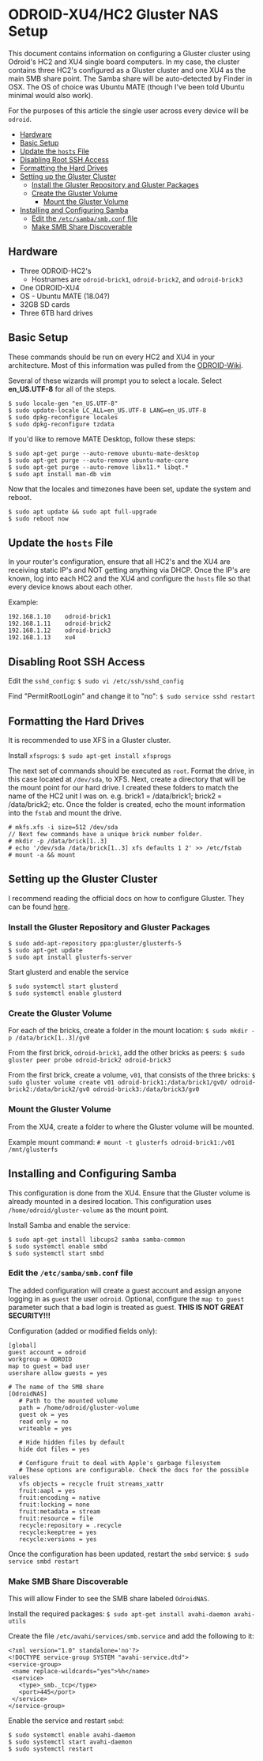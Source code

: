 # ODROID-XU4/HC2 Gluster NAS Setup

This document contains information on configuring a Gluster cluster using Odroid's HC2 and XU4 single board computers.
In my case, the cluster contains three HC2's configured as a Gluster cluster and one XU4 as the main SMB share point.
The Samba share will be auto-detected by Finder in OSX.
The OS of choice was Ubuntu MATE (though I've been told Ubuntu minimal would also work).

For the purposes of this article the single user across every device will be `odroid`.


* [Hardware](#hardware)
* [Basic Setup](#basic-setup)
* [Update the `hosts` File](#update-the-hosts-file)
* [Disabling Root SSH Access](#disabling-root-ssh-access)
* [Formatting the Hard Drives](#formatting-the-hard-drives)
* [Setting up the Gluster Cluster](#setting-up-the-gluster-cluster)
  + [Install the Gluster Repository and Gluster Packages](#install-the-gluster-repository-and-gluster-packages)
  + [Create the Gluster Volume](#create-the-gluster-volume)
    + [Mount the Gluster Volume](#mount-the-gluster-volume)
* [Installing and Configuring Samba](#installing-and-configuring-samba)
  + [Edit the `/etc/samba/smb.conf` file](#edit-the-etcsambasmbconf-file)
  + [Make SMB Share Discoverable](#make-smb-share-discoverable)

## Hardware
- Three ODROID-HC2's
    - Hostnames are `odroid-brick1`, `odroid-brick2`, and `odroid-brick3`
- One ODROID-XU4
- OS - Ubuntu MATE (18.04?)
- 32GB SD cards
- Three 6TB hard drives

## Basic Setup
These commands should be run on every HC2 and XU4 in your architecture.
Most of this information was pulled from the [ODROID-Wiki](https://wiki.odroid.com/odroid-xu4/software/ubuntu_nas/01_basic_settings).

Several of these wizards will prompt you to select a locale.
Select **en_US.UTF-8** for all of the steps.

    $ sudo locale-gen "en_US.UTF-8"
    $ sudo update-locale LC_ALL=en_US.UTF-8 LANG=en_US.UTF-8
    $ sudo dpkg-reconfigure locales
    $ sudo dpkg-reconfigure tzdata

If you'd like to remove MATE Desktop, follow these steps:

    $ sudo apt-get purge --auto-remove ubuntu-mate-desktop
    $ sudo apt-get purge --auto-remove ubuntu-mate-core
    $ sudo apt-get purge --auto-remove libx11.* libqt.*
    $ sudo apt install man-db vim

Now that the locales and timezones have been set, update the system and reboot.

    $ sudo apt update && sudo apt full-upgrade
    $ sudo reboot now

## Update the `hosts` File
In your router's configuration, ensure that all HC2's and the XU4 are receiving static IP's and NOT getting anything via DHCP.
Once the IP's are known, log into each HC2 and the XU4 and configure the `hosts` file so that every device knows about each other.

Example:

    192.168.1.10	odroid-brick1
    192.168.1.11	odroid-brick2
    192.168.1.12	odroid-brick3
    192.168.1.13	xu4

## Disabling Root SSH Access
Edit the `sshd_config`:
`$ sudo vi /etc/ssh/sshd_config`  

Find "PermitRootLogin" and change it to "no":
`$ sudo service sshd restart`

## Formatting the Hard Drives
It is recommended to use XFS in a Gluster cluster.

Install `xfsprogs`:
`$ sudo apt-get install xfsprogs`

The next set of commands should be executed as `root`.
Format the drive, in this case located at `/dev/sda`, to XFS.
Next, create a directory that will be the mount point for our hard drive.
I created these folders to match the name of the HC2 unit I was on.
e.g. brick1 = /data/brick1; brick2 = /data/brick2; etc.
Once the folder is created, echo the mount information into the `fstab` and mount the drive.

    # mkfs.xfs -i size=512 /dev/sda
    // Next few commands have a unique brick number folder.
    # mkdir -p /data/brick[1..3]
    # echo '/dev/sda /data/brick[1..3] xfs defaults 1 2' >> /etc/fstab
    # mount -a && mount

## Setting up the Gluster Cluster
I recommend reading the official docs on how to configure Gluster. They can be found [here](https://docs.gluster.org/en/latest/Quick-Start-Guide/Quickstart/#installing-glusterfs-a-quick-start-guide).

### Install the Gluster Repository and Gluster Packages
    $ sudo add-apt-repository ppa:gluster/glusterfs-5
    $ sudo apt-get update
    $ sudo apt install glusterfs-server

Start glusterd and enable the service

    $ sudo systemctl start glusterd
    $ sudo systemctl enable glusterd

### Create the Gluster Volume
For each of the bricks, create a folder in the mount location:
`$ sudo mkdir -p /data/brick[1..3]/gv0`

From the first brick, `odroid-brick1`, add the other bricks as peers:
`$ sudo gluster peer probe odroid-brick2 odroid-brick3`

From the first brick, create a volume, `v01`, that consists of the three bricks:
`$ sudo gluster volume create v01 odroid-brick1:/data/brick1/gv0/ odroid-brick2:/data/brick2/gv0 odroid-brick3:/data/brick3/gv0`

### Mount the Gluster Volume
From the XU4, create a folder to where the Gluster volume will be mounted.

Example mount command:
`# mount -t glusterfs odroid-brick1:/v01 /mnt/glusterfs`

## Installing and Configuring Samba
This configuration is done from the XU4.
Ensure that the Gluster volume is already mounted in a desired location.
This configuration uses `/home/odroid/gluster-volume` as the mount point.

Install Samba and enable the service:

    $ sudo apt-get install libcups2 samba samba-common
    $ sudo systemctl enable smbd
    $ sudo systemctl start smbd

### Edit the `/etc/samba/smb.conf` file

The added configuration will create a guest account and assign anyone logging in as `guest` the user `odroid`.
Optional, configure the `map to guest` parameter such that a bad login is treated as guest. **THIS IS NOT GREAT SECURITY!!!**

Configuration (added or modified fields only):

    [global]
    guest account = odroid
    workgroup = ODROID
    map to guest = bad user
    usershare allow guests = yes

    # The name of the SMB share
    [OdroidNAS]
       # Path to the mounted volume
       path = /home/odroid/gluster-volume
       guest ok = yes
       read only = no
       writeable = yes

       # Hide hidden files by default
       hide dot files = yes

       # Configure fruit to deal with Apple's garbage filesystem
       # These options are configurable. Check the docs for the possible values
       vfs objects = recycle fruit streams_xattr
       fruit:aapl = yes
       fruit:encoding = native
       fruit:locking = none
       fruit:metadata = stream
       fruit:resource = file
       recycle:repository = .recycle
       recycle:keeptree = yes
       recycle:versions = yes

Once the configuration has been updated, restart the `smbd` service:
`$ sudo service smbd restart`

### Make SMB Share Discoverable
This will allow Finder to see the SMB share labeled `OdroidNAS`.

Install the required packages:
`$ sudo apt-get install avahi-daemon avahi-utils`

Create the file `/etc/avahi/services/smb.service` and add the following to it:

    <?xml version="1.0" standalone='no'?>
    <!DOCTYPE service-group SYSTEM "avahi-service.dtd">
    <service-group>
     <name replace-wildcards="yes">%h</name>
     <service>
       <type>_smb._tcp</type>
       <port>445</port>
     </service>
    </service-group>

Enable the service and restart `smbd`:

    $ sudo systemctl enable avahi-daemon
    $ sudo systemctl start avahi-daemon
    $ sudo systemctl restart
